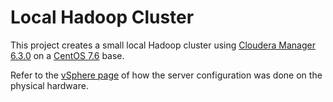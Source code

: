 # Local Hadoop Cluster
This project creates a small local Hadoop cluster using [Cloudera Manager 6.3.0](https://www.cloudera.com/downloads/manager/6-3-0.html) on a [CentOS 7.6](http://isoredirect.centos.org/centos/7/isos/x86_64/CentOS-7-x86_64-DVD-1810.iso) base.

Refer to the [vSphere page](https://github.com/JohnnyFoulds/local-hadoop/wiki/vSphere) of how the server configuration was done on the physical hardware.
